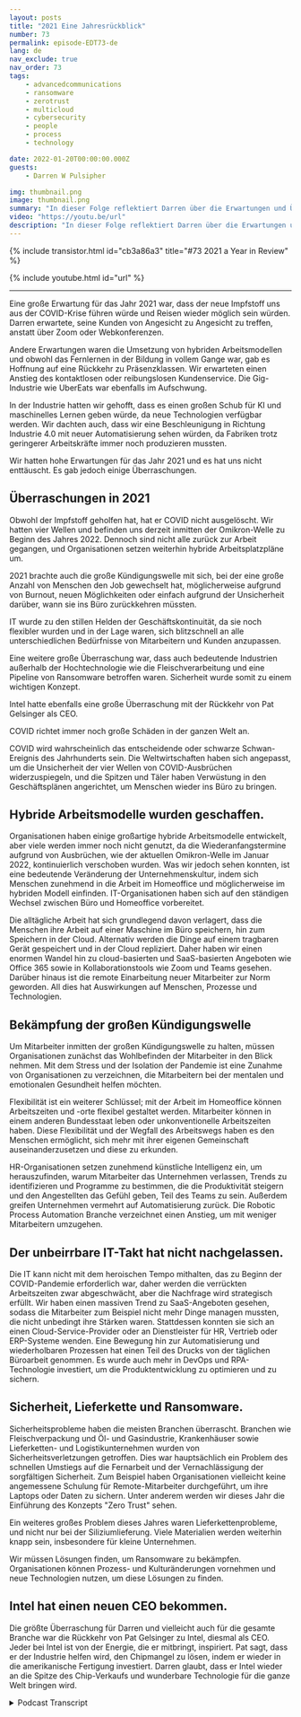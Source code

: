```yaml
---
layout: posts
title: "2021 Eine Jahresrückblick"
number: 73
permalink: episode-EDT73-de
lang: de
nav_exclude: true
nav_order: 73
tags:
    - advancedcommunications
    - ransomware
    - zerotrust
    - multicloud
    - cybersecurity
    - people
    - process
    - technology

date: 2022-01-20T00:00:00.000Z
guests:
    - Darren W Pulsipher

img: thumbnail.png
image: thumbnail.png
summary: "In dieser Folge reflektiert Darren über die Erwartungen und Überraschungen im Jahr 2021."
video: "https://youtu.be/url"
description: "In dieser Folge reflektiert Darren über die Erwartungen und Überraschungen im Jahr 2021."
---
```


<div>
{% include transistor.html id="cb3a86a3" title="#73 2021 a Year in Review" %}

{% include youtube.html id="url" %}
</div>

---

Eine große Erwartung für das Jahr 2021 war, dass der neue Impfstoff uns aus der COVID-Krise führen würde und Reisen wieder möglich sein würden. Darren erwartete, seine Kunden von Angesicht zu Angesicht zu treffen, anstatt über Zoom oder Webkonferenzen.

Andere Erwartungen waren die Umsetzung von hybriden Arbeitsmodellen und obwohl das Fernlernen in der Bildung in vollem Gange war, gab es Hoffnung auf eine Rückkehr zu Präsenzklassen. Wir erwarteten einen Anstieg des kontaktlosen oder reibungslosen Kundenservice. Die Gig-Industrie wie UberEats war ebenfalls im Aufschwung.

In der Industrie hatten wir gehofft, dass es einen großen Schub für KI und maschinelles Lernen geben würde, da neue Technologien verfügbar werden. Wir dachten auch, dass wir eine Beschleunigung in Richtung Industrie 4.0 mit neuer Automatisierung sehen würden, da Fabriken trotz geringerer Arbeitskräfte immer noch produzieren mussten.

Wir hatten hohe Erwartungen für das Jahr 2021 und es hat uns nicht enttäuscht. Es gab jedoch einige Überraschungen.

## Überraschungen in 2021

Obwohl der Impfstoff geholfen hat, hat er COVID nicht ausgelöscht. Wir hatten vier Wellen und befinden uns derzeit inmitten der Omikron-Welle zu Beginn des Jahres 2022. Dennoch sind nicht alle zurück zur Arbeit gegangen, und Organisationen setzen weiterhin hybride Arbeitsplatzpläne um.

2021 brachte auch die große Kündigungswelle mit sich, bei der eine große Anzahl von Menschen den Job gewechselt hat, möglicherweise aufgrund von Burnout, neuen Möglichkeiten oder einfach aufgrund der Unsicherheit darüber, wann sie ins Büro zurückkehren müssten.

IT wurde zu den stillen Helden der Geschäftskontinuität, da sie noch flexibler wurden und in der Lage waren, sich blitzschnell an alle unterschiedlichen Bedürfnisse von Mitarbeitern und Kunden anzupassen.

Eine weitere große Überraschung war, dass auch bedeutende Industrien außerhalb der Hochtechnologie wie die Fleischverarbeitung und eine Pipeline von Ransomware betroffen waren. Sicherheit wurde somit zu einem wichtigen Konzept.

Intel hatte ebenfalls eine große Überraschung mit der Rückkehr von Pat Gelsinger als CEO.

COVID richtet immer noch große Schäden in der ganzen Welt an.

COVID wird wahrscheinlich das entscheidende oder schwarze Schwan-Ereignis des Jahrhunderts sein. Die Weltwirtschaften haben sich angepasst, um die Unsicherheit der vier Wellen von COVID-Ausbrüchen widerzuspiegeln, und die Spitzen und Täler haben Verwüstung in den Geschäftsplänen angerichtet, um Menschen wieder ins Büro zu bringen.

## Hybride Arbeitsmodelle wurden geschaffen.

Organisationen haben einige großartige hybride Arbeitsmodelle entwickelt, aber viele werden immer noch nicht genutzt, da die Wiederanfangstermine aufgrund von Ausbrüchen, wie der aktuellen Omikron-Welle im Januar 2022, kontinuierlich verschoben wurden. Was wir jedoch sehen konnten, ist eine bedeutende Veränderung der Unternehmenskultur, indem sich Menschen zunehmend in die Arbeit im Homeoffice und möglicherweise im hybriden Modell einfinden. IT-Organisationen haben sich auf den ständigen Wechsel zwischen Büro und Homeoffice vorbereitet.

Die alltägliche Arbeit hat sich grundlegend davon verlagert, dass die Menschen ihre Arbeit auf einer Maschine im Büro speichern, hin zum Speichern in der Cloud. Alternativ werden die Dinge auf einem tragbaren Gerät gespeichert und in der Cloud repliziert. Daher haben wir einen enormen Wandel hin zu cloud-basierten und SaaS-basierten Angeboten wie Office 365 sowie in Kollaborationstools wie Zoom und Teams gesehen. Darüber hinaus ist die remote Einarbeitung neuer Mitarbeiter zur Norm geworden. All dies hat Auswirkungen auf Menschen, Prozesse und Technologien.

## Bekämpfung der großen Kündigungswelle

Um Mitarbeiter inmitten der großen Kündigungswelle zu halten, müssen Organisationen zunächst das Wohlbefinden der Mitarbeiter in den Blick nehmen. Mit dem Stress und der Isolation der Pandemie ist eine Zunahme von Organisationen zu verzeichnen, die Mitarbeitern bei der mentalen und emotionalen Gesundheit helfen möchten.

Flexibilität ist ein weiterer Schlüssel; mit der Arbeit im Homeoffice können Arbeitszeiten und -orte flexibel gestaltet werden. Mitarbeiter können in einem anderen Bundesstaat leben oder unkonventionelle Arbeitszeiten haben. Diese Flexibilität und der Wegfall des Arbeitswegs haben es den Menschen ermöglicht, sich mehr mit ihrer eigenen Gemeinschaft auseinanderzusetzen und diese zu erkunden.

HR-Organisationen setzen zunehmend künstliche Intelligenz ein, um herauszufinden, warum Mitarbeiter das Unternehmen verlassen, Trends zu identifizieren und Programme zu bestimmen, die die Produktivität steigern und den Angestellten das Gefühl geben, Teil des Teams zu sein. Außerdem greifen Unternehmen vermehrt auf Automatisierung zurück. Die Robotic Process Automation Branche verzeichnet einen Anstieg, um mit weniger Mitarbeitern umzugehen.

## Der unbeirrbare IT-Takt hat nicht nachgelassen.

Die IT kann nicht mit dem heroischen Tempo mithalten, das zu Beginn der COVID-Pandemie erforderlich war, daher werden die verrückten Arbeitszeiten zwar abgeschwächt, aber die Nachfrage wird strategisch erfüllt. Wir haben einen massiven Trend zu SaaS-Angeboten gesehen, sodass die Mitarbeiter zum Beispiel nicht mehr Dinge managen mussten, die nicht unbedingt ihre Stärken waren. Stattdessen konnten sie sich an einen Cloud-Service-Provider oder an Dienstleister für HR, Vertrieb oder ERP-Systeme wenden. Eine Bewegung hin zur Automatisierung und wiederholbaren Prozessen hat einen Teil des Drucks von der täglichen Büroarbeit genommen. Es wurde auch mehr in DevOps und RPA-Technologie investiert, um die Produktentwicklung zu optimieren und zu sichern.

## Sicherheit, Lieferkette und Ransomware.

Sicherheitsprobleme haben die meisten Branchen überrascht. Branchen wie Fleischverpackung und Öl- und Gasindustrie, Krankenhäuser sowie Lieferketten- und Logistikunternehmen wurden von Sicherheitsverletzungen getroffen. Dies war hauptsächlich ein Problem des schnellen Umstiegs auf die Fernarbeit und der Vernachlässigung der sorgfältigen Sicherheit. Zum Beispiel haben Organisationen vielleicht keine angemessene Schulung für Remote-Mitarbeiter durchgeführt, um ihre Laptops oder Daten zu sichern. Unter anderem werden wir dieses Jahr die Einführung des Konzepts "Zero Trust" sehen.

Ein weiteres großes Problem dieses Jahres waren Lieferkettenprobleme, und nicht nur bei der Siliziumlieferung. Viele Materialien werden weiterhin knapp sein, insbesondere für kleine Unternehmen.

Wir müssen Lösungen finden, um Ransomware zu bekämpfen. Organisationen können Prozess- und Kulturänderungen vornehmen und neue Technologien nutzen, um diese Lösungen zu finden.

## Intel hat einen neuen CEO bekommen.

Die größte Überraschung für Darren und vielleicht auch für die gesamte Branche war die Rückkehr von Pat Gelsinger zu Intel, diesmal als CEO. Jeder bei Intel ist von der Energie, die er mitbringt, inspiriert. Pat sagt, dass er der Industrie helfen wird, den Chipmangel zu lösen, indem er wieder in die amerikanische Fertigung investiert. Darren glaubt, dass er Intel wieder an die Spitze des Chip-Verkaufs und wunderbare Technologie für die ganze Welt bringen wird.



<details>
<summary> Podcast Transcript </summary>

<p></p>

</details>
